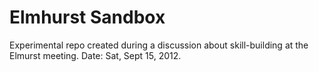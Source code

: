 Elmhurst Sandbox
===

Experimental repo created during a discussion about skill-building at
the Elmurst meeting. Date: Sat, Sept 15, 2012.



